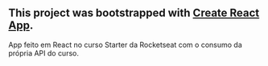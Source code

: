 This project was bootstrapped with [Create React App](https://github.com/facebook/create-react-app).
------------------------------------------------------------------------------------------------------

App feito em React no curso Starter da Rocketseat com o consumo da própria API do curso.
